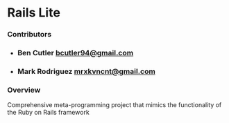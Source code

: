 # Rails Lite
### Contributors 
 * ### Ben Cutler bcutler94@gmail.com
 * ### Mark Rodriguez mrxkvncnt@gmail.com
 
### Overview

Comprehensive meta-programming project that mimics the functionality of the Ruby on Rails framework

